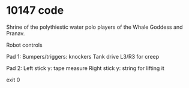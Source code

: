# 10147 code
Shrine of the polythiestic water polo players of the Whale Goddess and Pranav.

Robot controls

Pad 1:
Bumpers/triggers: knockers
Tank drive
L3/R3 for creep

Pad 2:
Left stick y: tape measure
Right stick y: string for lifting it

exit 0
